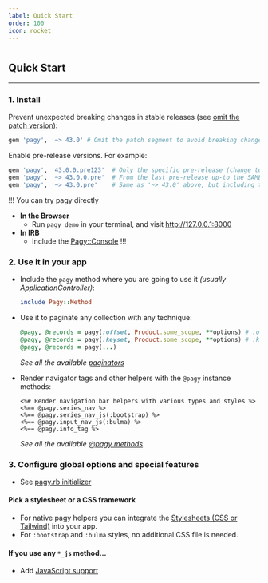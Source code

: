 ```yaml
---
label: Quick Start
order: 100
icon: rocket
---
```


#

## Quick Start

---

### 1. Install

Prevent unexpected breaking changes in stable releases (see [omit the patch version](http://guides.rubygems.org/patterns/#pessimistic-version-constraint)):

```ruby Gemfile (stable)
gem 'pagy', '~> 43.0' # Omit the patch segment to avoid breaking changes
```

Enable pre-release versions. For example: 

```ruby Gemfile (pre-release)
gem 'pagy', '43.0.0.pre123'  # Only the specific pre-release (change to upgrade)
gem 'pagy', '~> 43.0.0.pre'  # From the last pre-release up-to the SAME FIRST stable version (x.0.0)
gem 'pagy', '~> 43.0.pre'    # Same as '~> 43.0' above, but including the pre-releases
```

!!! You can try pagy directly

- **In the Browser**
  - Run `pagy demo` in your terminal, and visit http://127.0.0.1:8000
- **In IRB**
  - Include the [Pagy::Console](../sandbox/console)
!!!

### 2. Use it in your app

- Include the `pagy` method where you are going to use it _(usually ApplicationController)_:
  ```ruby
  include Pagy::Method
  ```
  
- Use it to paginate any collection with any technique:
  ```ruby
  @pagy, @records = pagy(:offset, Product.some_scope, **options) # :offset paginator
  @pagy, @records = pagy(:keyset, Product.some_scope, **options) # :keyset paginator
  @pagy, @records = pagy(...)
  ```
  
  _See all the available [paginators](../toolbox/paginators#paginators)_

- Render navigator tags and other helpers with the `@pagy` instance methods:

  ```erb
  <%# Render navigation bar helpers with various types and styles %>
  <%== @pagy.series_nav %>
  <%== @pagy.series_nav_js(:bootstrap) %>
  <%== @pagy.input_nav_js(:bulma) %>
  <%== @pagy.info_tag %>
  ``` 
  _See all the available [@pagy methods](../toolbox/helpers)_

### 3. Configure global options and special features

- See [pagy.rb initializer](../resources/initializer/)

#### Pick a stylesheet or a CSS framework

- For native pagy helpers you can integrate the [Stylesheets (CSS or Tailwind)](../resources/stylesheets) into your app.
- For `:bootstrap` and `:bulma` styles, no additional CSS file is needed.

#### If you use any `*_js` method...

- Add [JavaScript support](../resources/javascript)
